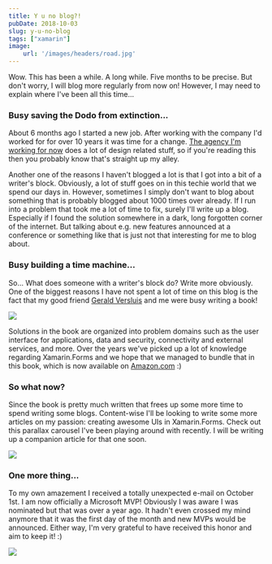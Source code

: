 ```yaml
---
title: Y u no blog?!
pubDate: 2018-10-03
slug: y-u-no-blog
tags: ["xamarin"]
image: 
    url: '/images/headers/road.jpg'
---
```


Wow. This has been a while. A long while. Five months to be precise. But don't worry, I will blog more regularly from now on! However, I may need to explain where I've been all this time...

### Busy saving the Dodo from extinction...

About 6 months ago I started a new job. After working with the company I'd worked for for over 10 years it was time for a change. [The agency I'm working for now](https://dotcontrol.com/) does a lot of design related stuff, so if you're reading this then you probably know that's straight up my alley.

Another one of the reasons I haven't blogged a lot is that I got into a bit of a writer's block. Obviously, a lot of stuff goes on in this techie world that we spend our days in. However, sometimes I simply don't want to blog about something that is probably blogged about 1000 times over already. If I run into a problem that took me a lot of time to fix, surely I'll write up a blog. Especially if I found the solution somewhere in a dark, long forgotten corner of the internet. But talking about e.g. new features announced at a conference or something like that is just not that interesting for me to blog about.

### Busy building a time machine...

So... What does someone with a writer's block do? Write more obviously. One of the biggest reasons I have not spent a lot of time on this blog is the fact that my good friend [Gerald Versluis](https://www.verslu.is) and me were busy writing a book! 

![](/images/posts/book.jpg)

Solutions in the book are organized into problem domains such as the user interface for applications, data and security, connectivity and external services, and more. Over the years we've picked up a lot of knowledge regarding Xamarin.Forms and we hope that we managed to bundle that in this book, which is now available on [Amazon.com](https://www.amazon.com/Xamarin-Forms-Solutions-Gerald-Versluis/dp/1484241339/) :)

### So what now?

Since the book is pretty much written that frees up some more time to spend writing some blogs. Content-wise I'll be looking to write some more articles on my passion: creating awesome UIs in Xamarin.Forms. Check out this parallax carousel I've been playing around with recently. I will be writing up a companion article for that one soon. 

![](/images/posts/parallaxcarousel.gif)

### One more thing...

To my own amazement I received a totally unexpected e-mail on October 1st. I am now officially a Microsoft MVP! Obviously I was aware I was nominated but that was over a year ago. It hadn't even crossed my mind anymore that it was the first day of the month and new MVPs would be announced. Either way, I'm very grateful to have received this honor and aim to keep it! :)

![](/images/posts/MVP_Logo_Horizontal_Preferred_Cyan300_RGB_300ppi.png)